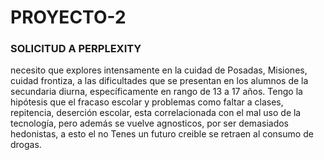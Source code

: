 # PROYECTO-2
### SOLICITUD A PERPLEXITY
necesito que explores intensamente en la cuidad de Posadas, Misiones, cuidad frontiza, a las dificultades que se presentan en los alumnos de la secundaria diurna, específicamente en rango de 13 a 17 años. Tengo la hipótesis que el fracaso escolar y problemas como faltar a clases, repitencia, deserción escolar, esta correlacionada con el mal uso de la tecnología, pero además se vuelve agnosticos, por ser demasiados hedonistas, a esto el no Tenes un futuro creible se retraen al consumo de drogas. 
